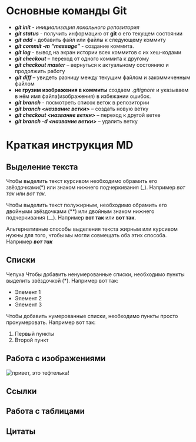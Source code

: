 # **Основные команды Git**

- __*git init*__ - *инициализация локального репозитория*
- __*git status*__ - получить информацию от __git__ о его текущем состоянии
- __*git add*__ - добавить файл или файлы к следующему коммиту
- __*git commit -m “message”*__ - создание коммита.
- __*git log*__ - вывод на экран истории всех коммитов с их хеш-кодами
- __*git checkout*__ – переход от одного коммита к другому
- __*git checkout master*__ – вернуться к актуальному состоянию и продолжить работу
- __*git diff*__ – увидеть разницу между текущим файлом и закоммиченным файлом
- __не грузим изображения в коммиты__ создаем *.gitignore* и указываем в нём имя файла(изображения) в избежании ошибок. 
- __*git branch*__ - посмотреть список веток в репозитории
- __*git branch <название ветки>*__ – создать новую ветку
- __*git checkout <название ветки>*__ – переход к другой ветке
- __*git branch -d <название ветки>*__ – удалить ветку


# Краткая инструкция MD

## Выделение текста

Чтобы выделить текст курсивом необходимо обрамить его звёздочками(*) или знаком нижнего подчеркивания (_). Например *вот так* или _вот так_.

Чтобы выделить текст полужирным, необходимо обрамить его двойными звёздочками (**) или двойным знаком нижнего подчеркивания (__). Например **вот так** или __вот так__.

Альтернативные способы выделения текста жирным или курсивом нужны для того, чтобы мы могли совмещать оба этих способа. Например __*вот так*__

## Списки

Чепуха
Чтобы добавить ненумерованные списки, необходимо пункты выделить звёздочкой (*).
Например вот так:

* Элемент 1
* Элемент 2
* Элемент 3

Чтобы добавить нумерованные списки, необходимо пункты просто пронумеровать.
Например вот так:

1. Первый пункты
2. Второй пункт


## Работа с изображениями

![привет, это тефтелька!](ssp.jpg)

## Ссылки

## Работа с таблицами

## Цитаты
